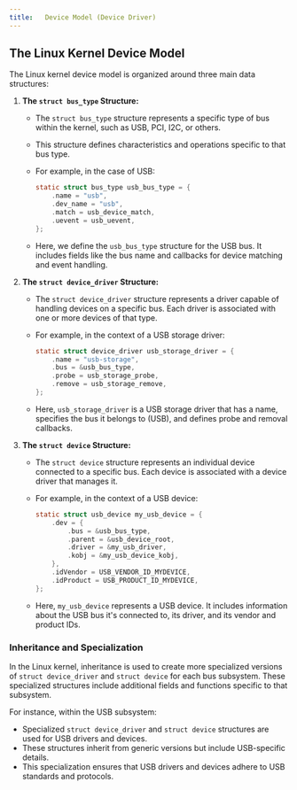 ```yaml
---
title:   Device Model (Device Driver)
---
```


## The Linux Kernel Device Model

The Linux kernel device model is organized around three main data structures:

1. **The `struct bus_type` Structure:**
   - The `struct bus_type` structure represents a specific type of bus within the kernel, such as USB, PCI, I2C, or others.
   - This structure defines characteristics and operations specific to that bus type.
   - For example, in the case of USB:

     ```c
     static struct bus_type usb_bus_type = {
         .name = "usb",
         .dev_name = "usb",
         .match = usb_device_match,
         .uevent = usb_uevent,
     };
     ```

   - Here, we define the `usb_bus_type` structure for the USB bus. It includes fields like the bus name and callbacks for device matching and event handling.

2. **The `struct device_driver` Structure:**
   - The `struct device_driver` structure represents a driver capable of handling devices on a specific bus. Each driver is associated with one or more devices of that type.
   - For example, in the context of a USB storage driver:

     ```c
     static struct device_driver usb_storage_driver = {
         .name = "usb-storage",
         .bus = &usb_bus_type,
         .probe = usb_storage_probe,
         .remove = usb_storage_remove,
     };
     ```

   - Here, `usb_storage_driver` is a USB storage driver that has a name, specifies the bus it belongs to (USB), and defines probe and removal callbacks.

3. **The `struct device` Structure:**
   - The `struct device` structure represents an individual device connected to a specific bus. Each device is associated with a device driver that manages it.
   - For example, in the context of a USB device:

     ```c
     static struct usb_device my_usb_device = {
         .dev = {
             .bus = &usb_bus_type,
             .parent = &usb_device_root,
             .driver = &my_usb_driver,
             .kobj = &my_usb_device_kobj,
         },
         .idVendor = USB_VENDOR_ID_MYDEVICE,
         .idProduct = USB_PRODUCT_ID_MYDEVICE,
     };
     ```

   - Here, `my_usb_device` represents a USB device. It includes information about the USB bus it's connected to, its driver, and its vendor and product IDs.

### Inheritance and Specialization

In the Linux kernel, inheritance is used to create more specialized versions of `struct device_driver` and `struct device` for each bus subsystem. These specialized structures include additional fields and functions specific to that subsystem.

For instance, within the USB subsystem:

- Specialized `struct device_driver` and `struct device` structures are used for USB drivers and devices.
- These structures inherit from generic versions but include USB-specific details.
- This specialization ensures that USB drivers and devices adhere to USB standards and protocols.



